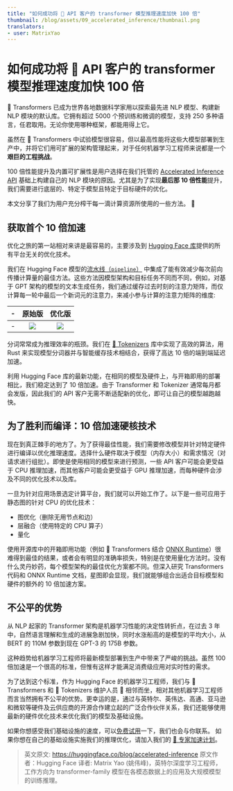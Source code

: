 ```yaml
---
title: "如何成功将 🤗 API 客户的 transformer 模型推理速度加快 100 倍"
thumbnail: /blog/assets/09_accelerated_inference/thumbnail.png
translators:
- user: MatrixYao
---
```


<h1>如何成功将 🤗 API 客户的 transformer 模型推理速度加快 100 倍</h1>

<!-- {blog_metadata} -->

🤗 Transformers 已成为世界各地数据科学家用以探索最先进 NLP 模型、构建新 NLP 模块的默认库。它拥有超过 5000 个预训练和微调的模型，支持 250 多种语言，任君取用。无论你使用哪种框架，都能用得上它。

虽然在 🤗 Transformers 中试验模型很容易，但以最高性能将这些大模型部署到生产中，并将它们用可扩展的架构管理起来，对于任何机器学习工程师来说都是一个**艰巨的工程挑战**。

100 倍性能提升及内置可扩展性是用户选择在我们托管的 [Accelerated Inference API](https://huggingface.co/pricing) 基础上构建自己的 NLP 模块的原因。尤其是为了实现**最后那 10 倍性能**提升，我们需要进行底层的、特定于模型且特定于目标硬件的优化。

本文分享了我们为用户充分榨干每一滴计算资源所使用的一些方法。 🍋

## 获取首个 10 倍加速

优化之旅的第一站相对来讲是最容易的，主要涉及到 [Hugging Face 库](https://github.com/huggingface/)提供的所有平台无关的优化技术。

我们在 Hugging Face 模型的[流水线（`pipeline`）](https://huggingface.co/transformers/main_classes/pipelines.html) 中集成了能有效减少每次前向传播计算量的最佳方法。这些方法因模型架构和目标任务不同而不同，例如，对基于 GPT 架构的模型的文本生成任务，我们通过缓存过去时刻的注意力矩阵，而仅计算每一轮中最后一个新词元的注意力，来减小参与计算的注意力矩阵的维度:

-| 原始版 | 优化版 |
-|:---------------------------------------------------------------------------------------------------------:|:-------------------------------------------------------------------------------------------------------:|
-|![](/blog/assets/09_accelerated_inference/unoptimized_graph.png)|![](/blog/assets/09_accelerated_inference/optimized_graph.png)|

分词常常成为推理效率的瓶颈。我们在 [🤗 Tokenizers](https://github.com/huggingface/tokenizers/) 库中实现了高效的算法，用 Rust 来实现模型分词器并与智能缓存技术相结合，获得了高达 10 倍的端到端延迟加速。

利用 Hugging Face 库的最新功能，在相同的模型及硬件上，与开箱即用的部署相比，我们稳定达到了 10 倍加速。由于 Transformer 和 Tokenizer 通常每月都会发版，因此我们的 API 客户无需不断适配新的优化，即可让自己的模型越跑越快。

## 为了胜利而编译：10 倍加速硬核技术

现在到真正棘手的地方了。为了获得最佳性能，我们需要修改模型并针对特定硬件进行编译以优化推理速度。选择什么硬件取决于模型（内存大小）和需求情况（对请求进行组批）。即使是使用相同的模型来进行预测，一些 API 客户可能会更受益于 CPU 推理加速，而其他客户可能会更受益于 GPU 推理加速，而每种硬件会涉及不同的优化技术以及库。

一旦为针对应用场景选定计算平台，我们就可以开始工作了。以下是一些可应用于静态图的针对 CPU 的优化技术：
- 图优化（删除无用节点和边）
- 层融合（使用特定的 CPU 算子）
- 量化

使用开源库中的开箱即用功能（例如 🤗 Transformers 结合 [ONNX Runtime](https://github.com/microsoft/onnxruntime)）很难得到最佳的结果，或者会有明显的准确率损失，特别是在使用量化方法时。没有什么灵丹妙药，每个模型架构的最佳优化方案都不同。但深入研究 Transformers 代码和 ONNX Runtime 文档，星图即会显现，我们就能够组合出适合目标模型和硬件的额外的 10 倍加速方案。

## 不公平的优势

从 NLP 起家的 Transformer 架构是机器学习性能的决定性转折点，在过去 3 年中，自然语言理解和生成的进展急剧加快，同时水涨船高的是模型的平均大小，从 BERT 的 110M 参数到现在 GPT-3 的 175B 参数。

这种趋势给机器学习工程师将最新模型部署到生产中带来了严峻的挑战。虽然 100 倍加速是一个很高的标准，但惟有这样才能满足消费级应用对实时性的需求。

为了达到这个标准，作为 Hugging Face 的机器学习工程师，我们与 🤗 Transformers 和 🤗 Tokenizers 维护人员 😬 相邻而坐，相对其他机器学习工程师而言当然拥有不公平的优势。更幸运的是，通过与英特尔、英伟达、高通、亚马逊和微软等硬件及云供应商的开源合作建立起的广泛合作伙伴关系，我们还能够使用最新的硬件优化技术来优化我们的模型及基础设施。

如果你想感受我们基础设施的速度，可以[免费试用](https://huggingface.co/pricing)一下，我们也会与你联系。
如果你想在自己的基础设施实施我们的推理优化，请加入我们的 [🤗 专家加速计划](https://huggingface.co/support)。

> 英文原文: <url> https://huggingface.co/blog/accelerated-inference </url>
> 原文作者：Hugging Face
> 译者: Matrix Yao (姚伟峰)，英特尔深度学习工程师，工作方向为 transformer-family 模型在各模态数据上的应用及大规模模型的训练推理。
